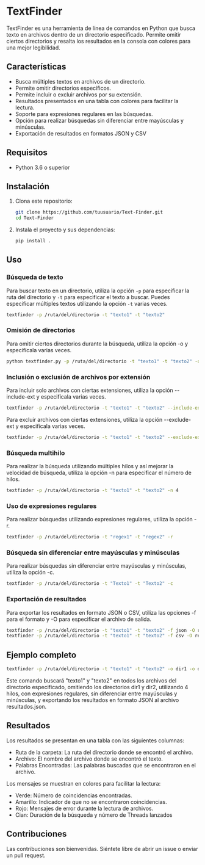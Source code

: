 # TextFinder

TextFinder es una herramienta de línea de comandos en Python que busca texto en archivos dentro de un directorio especificado. Permite omitir ciertos directorios y resalta los resultados en la consola con colores para una mejor legibilidad.

## Características

- Busca múltiples textos en archivos de un directorio.
- Permite omitir directorios específicos.
- Permite incluir o excluir archivos por su extensión.
- Resultados presentados en una tabla con colores para facilitar la lectura.
- Soporte para expresiones regulares en las búsquedas.
- Opción para realizar búsquedas sin diferenciar entre mayúsculas y minúsculas.
- Exportación de resultados en formatos JSON y CSV

## Requisitos

- Python 3.6 o superior

## Instalación

1. Clona este repositorio:
    ```sh
    git clone https://github.com/tuusuario/Text-Finder.git
    cd Text-Finder
    ```

2. Instala el proyecto y sus dependencias:
    ```sh
    pip install .
    ```

## Uso

### Búsqueda de texto

Para buscar texto en un directorio, utiliza la opción `-p` para especificar la ruta del directorio y `-t` para especificar el texto a buscar. Puedes especificar múltiples textos utilizando la opción `-t` varias veces.

```sh
textfinder -p /ruta/del/directorio -t "texto1" -t "texto2"
```

### Omisión de directorios

Para omitir ciertos directorios durante la búsqueda, utiliza la opción -o y especifícala varias veces.

```sh
python textfinder.py -p /ruta/del/directorio -t "texto1" -t "texto2" -o dir1 -o dir2
```

### Inclusión o exclusión de archivos por extensión

Para incluir solo archivos con ciertas extensiones, utiliza la opción --include-ext y especifícala varias veces.

```sh
textfinder -p /ruta/del/directorio -t "texto1" -t "texto2" --include-ext .txt --include-ext .log
```

Para excluir archivos con ciertas extensiones, utiliza la opción --exclude-ext y especifícala varias veces.

```sh
textfinder -p /ruta/del/directorio -t "texto1" -t "texto2" --exclude-ext .txt --exclude-ext .log
```

### Búsqueda multihilo

Para realizar la búsqueda utilizando múltiples hilos y así mejorar la velocidad de búsqueda, utiliza la opción -n para especificar el número de hilos.

```sh
textfinder -p /ruta/del/directorio -t "texto1" -t "texto2" -n 4
```

### Uso de expresiones regulares

Para realizar búsquedas utilizando expresiones regulares, utiliza la opción -r.

```sh
textfinder -p /ruta/del/directorio -t "regex1" -t "regex2" -r
```

### Búsqueda sin diferenciar entre mayúsculas y minúsculas

Para realizar búsquedas sin diferenciar entre mayúsculas y minúsculas, utiliza la opción -c.

```sh
textfinder -p /ruta/del/directorio -t "Texto1" -t "Texto2" -c
```

### Exportación de resultados

Para exportar los resultados en formato JSON o CSV, utiliza las opciones -f para el formato y -O para especificar el archivo de salida.

```sh
textfinder -p /ruta/del/directorio -t "texto1" -t "texto2" -f json -O resultados.json
textfinder -p /ruta/del/directorio -t "texto1" -t "texto2" -f csv -O resultados.csv
```

## Ejemplo completo

```sh
textfinder -p /ruta/del/directorio -t "texto1" -t "texto2" -o dir1 -o dir2 --include-ext .txt --exclude-ext .log -n 4 -r -c -f json -O resultados.json
```

Este comando buscará "texto1" y "texto2" en todos los archivos del directorio especificado, omitiendo los directorios dir1 y dir2, utilizando 4 hilos, con expresiones regulares, sin diferenciar entre mayúsculas y minúsculas, y exportando los resultados en formato JSON al archivo resultados.json.

## Resultados

Los resultados se presentan en una tabla con las siguientes columnas:

- Ruta de la carpeta: La ruta del directorio donde se encontró el archivo.
- Archivo: El nombre del archivo donde se encontró el texto.
- Palabras Encontradas: Las palabras buscadas que se encontraron en el archivo.

Los mensajes se muestran en colores para facilitar la lectura:

- Verde: Número de coincidencias encontradas.
- Amarillo: Indicador de que no se encontraron coincidencias.
- Rojo: Mensajes de error durante la lectura de archivos.
- Cian: Duración de la búsqueda y número de Threads lanzados

## Contribuciones

Las contribuciones son bienvenidas. Siéntete libre de abrir un issue o enviar un pull request.